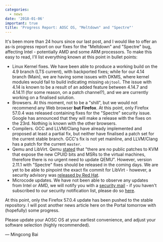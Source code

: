 ```yaml
---
categories:
  - news
date: '2018-01-06'
important: true
title: 'Progress Report: AOSC OS, "Meltdown" and "Spectre"'
---
```



It's been more than 24 hours since our last post, and I would like to offer an as-is progress report on our fixes for the "Meltdown" and "Spectre" bug, affecting Intel - potentially AMD and some ARM processors. To make this easy to read, I'll list everything known at this point in bullet points:

- Linux Kernel fixes. We have been able to produce a working build on the 4.9 branch (LTS current), with backported fixes; while for our 4.14 branch (Main), we are having some issues with DKMS, where kernel modules would fail to build indicating missing `objtool`. The issue with 4.14 is known to be a result of an added feature between 4.14.7 and 4.14.11 (for some reason, on a patch channel?), and we are currently working on a finalised solution.
- Browsers. At this moment, not to be a "shill", but we would not recommend any Web browser **but Firefox**. At this point, only Firefox 57.0.4 was released containing fixes for the "Spectre" security issue. Google has announced that they will make a release with the fixes on the 23rd. Nothing is known with the other browsers.
- Compilers. GCC and LLVM/Clang have already implemented and proposed at least a partial fix, but neither have finalised a patch set for the current stable branch. GCC's fix is not yet mainline, and LLVM/Clang has a patch for the current `master`.
- Qemu and LibVirt. Qemu [stated](https://www.qemu.org/2018/01/04/spectre/) that "there are no public patches to KVM that expose the new CPUID bits and MSRs to the virtual machines, therefore there is no urgent need to update QEMU". However, version 2.11.1 with "Spectre" fixes should be released in the coming days. We are yet to be able to pinpoint the exact fix commit for LibVirt - however, a security advisory was [released by Red Hat](https://access.redhat.com/errata/RHSA-2018:0029).
- Microcode updates. We have not been able to observe any updates from Intel or AMD, we will notify you with a [security mail](mailto:security@lists.aosc.io) - if you haven't subscribed to our security notification list, please do so [here](https://lists.aosc.io/sympa/info/security).

At this point, only the Firefox 57.0.4 update has been pushed to the stable repository. I will post another news article here on the Portal tomorrow with (hopefully) some progress.

Please update your AOSC OS at your earliest convenience, and adjust your software selection (highly recommended).

— Mingcong Bai